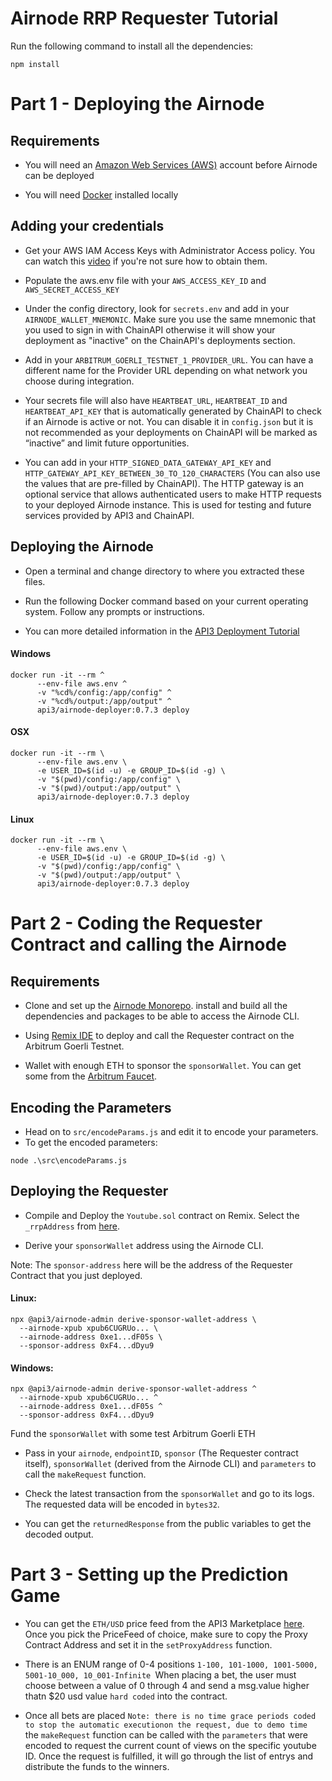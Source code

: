 # Airnode RRP Requester Tutorial
Run the following command to install all the dependencies:
```
npm install
```

# Part 1 - Deploying the Airnode

## Requirements

- You will need an [Amazon Web Services (AWS)](https://aws.amazon.com) account  before Airnode can be deployed

- You will need [Docker](https://docs.docker.com/get-docker/) installed locally

## Adding your credentials

- Get your AWS IAM Access Keys with Administrator Access policy. You can watch this [video](https://www.youtube.com/watch?v=KngM5bfpttA) if you're not sure how to obtain them.

- Populate the aws.env file with your ``` AWS_ACCESS_KEY_ID ``` and ``` AWS_SECRET_ACCESS_KEY ```

- Under the config directory, look for ```secrets.env``` and add in your ```AIRNODE_WALLET_MNEMONIC```. Make sure you use the same mnemonic that you used to sign in with ChainAPI otherwise it will show your deployment as "inactive" on the ChainAPI's deployments section. </br> 

- Add in your ```ARBITRUM_GOERLI_TESTNET_1_PROVIDER_URL```. You can have a different name for the Provider URL depending on what network you choose during integration. 

- Your secrets file will also have ```HEARTBEAT_URL```, ```HEARTBEAT_ID``` and ```HEARTBEAT_API_KEY``` that is automatically generated by ChainAPI to check if an Airnode is active or not. You can disable it in ```config.json``` but it is not recommended as your deployments on ChainAPI will be marked as “inactive” and limit future opportunities.

- You can add in your ```HTTP_SIGNED_DATA_GATEWAY_API_KEY``` and ``` HTTP_GATEWAY_API_KEY_BETWEEN_30_TO_120_CHARACTERS``` (You can also use the values that are pre-filled by ChainAPI). The HTTP gateway is an optional service that allows authenticated users to make HTTP requests to your deployed Airnode instance. This is used for testing and future services provided by API3 and ChainAPI.

## Deploying the Airnode

- Open a terminal and change directory to where you extracted these files.

- Run the following Docker command based on your current operating system. Follow any prompts or instructions.

- You can more detailed information in the [API3 Deployment Tutorial](https://docs.api3.org/airnode/v0.7/grp-providers/tutorial/) 

#### Windows
```
docker run -it --rm ^
      --env-file aws.env ^
      -v "%cd%/config:/app/config" ^
      -v "%cd%/output:/app/output" ^
      api3/airnode-deployer:0.7.3 deploy
```

#### OSX
```
docker run -it --rm \
      --env-file aws.env \
      -e USER_ID=$(id -u) -e GROUP_ID=$(id -g) \
      -v "$(pwd)/config:/app/config" \
      -v "$(pwd)/output:/app/output" \
      api3/airnode-deployer:0.7.3 deploy
```

#### Linux
```
docker run -it --rm \
      --env-file aws.env \
      -e USER_ID=$(id -u) -e GROUP_ID=$(id -g) \
      -v "$(pwd)/config:/app/config" \
      -v "$(pwd)/output:/app/output" \
      api3/airnode-deployer:0.7.3 deploy
```

# Part 2 - Coding the Requester Contract and calling the Airnode

## Requirements

- Clone and set up the [Airnode Monorepo](). install and build all the dependencies and packages to be able to access the Airnode CLI.

- Using [Remix IDE](https://remix.ethereum.org) to deploy and call the Requester contract on the Arbitrum Goerli Testnet.

- Wallet with enough ETH to sponsor the ```sponsorWallet```. You can get some from the [Arbitrum Faucet](https://faucet.quicknode.com/arbitrum/goerli).

## Encoding the Parameters
- Head on to ```src/encodeParams.js``` and edit it to encode your parameters.
- To get the encoded parameters:
```
node .\src\encodeParams.js
```
## Deploying the Requester

- Compile and Deploy the ```Youtube.sol``` contract on Remix. Select the ```_rrpAddress``` from [here](https://docs.api3.org/reference/airnode/latest/).  

- Derive your ```sponsorWallet``` address using the Airnode CLI.

Note: The ```sponsor-address``` here will be the address of the Requester Contract that you just deployed.
#### Linux:
```
npx @api3/airnode-admin derive-sponsor-wallet-address \
  --airnode-xpub xpub6CUGRUo... \
  --airnode-address 0xe1...dF05s \
  --sponsor-address 0xF4...dDyu9
```

#### Windows:
```
npx @api3/airnode-admin derive-sponsor-wallet-address ^
  --airnode-xpub xpub6CUGRUo... ^
  --airnode-address 0xe1...dF05s ^
  --sponsor-address 0xF4...dDyu9
```

Fund the ```sponsorWallet``` with some test Arbitrum Goerli ETH

- Pass in your ```airnode```, ```endpointID```, ```sponsor``` (The Requester contract itself), ```sponsorWallet``` (derived from the Airnode CLI) and ```parameters``` to call the ```makeRequest``` function.

- Check the latest transaction from the ```sponsorWallet``` and go to its logs. The requested data will be encoded in ```bytes32```.
- You can get the ```returnedResponse``` from the public variables to get the decoded output.

# Part 3 - Setting up the Prediction Game

- You can get the ```ETH/USD``` price feed from the API3 Marketplace [here](https://market.api3.org/dapis). Once you pick the PriceFeed of choice, make sure to copy the Proxy Contract Address and set it in the ```setProxyAddress``` function.  

- There is an ENUM range of 0-4 positions ```1-100, 101-1000, 1001-5000, 5001-10_000, 10_001-Infinite ```When placing a bet, the user must choose between a value of 0 through 4 and send a msg.value higher thatn $20 usd value ```hard coded``` into the contract.

- Once all bets are placed ```Note: there is no time grace periods coded to stop the automatic executionon the request, due to demo time ``` the ```makeRequest``` function can be called with the ```parameters``` that were encoded to request the current count of views on the specific youtube ID.  Once the request is fulfilled, it will go through the list of entrys and distribute the funds to the winners.